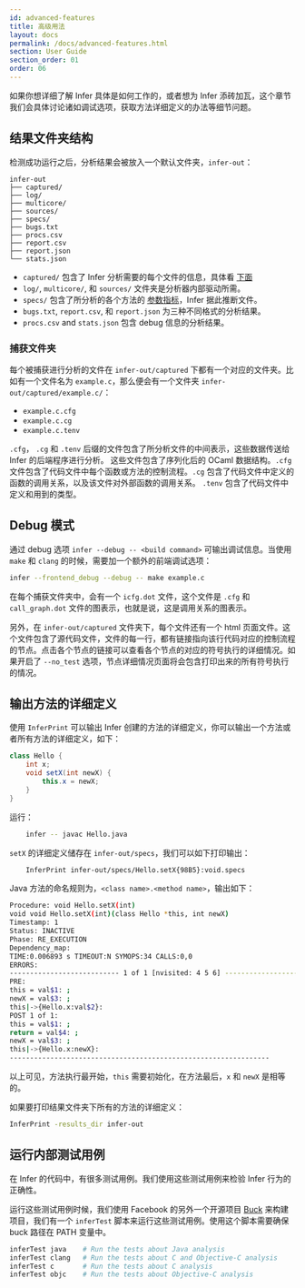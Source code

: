 ```yaml
---
id: advanced-features
title: 高级用法
layout: docs
permalink: /docs/advanced-features.html
section: User Guide
section_order: 01
order: 06
---
```


如果你想详细了解 Infer 具体是如何工作的，或者想为 Infer 添砖加瓦，这个章节我们会具体讨论诸如调试选项，获取方法详细定义的办法等细节问题。

## 结果文件夹结构

检测成功运行之后，分析结果会被放入一个默认文件夹，`infer-out`：


```
infer-out
├── captured/
├── log/
├── multicore/
├── sources/
├── specs/
├── bugs.txt
├── procs.csv
├── report.csv
├── report.json
└── stats.json
```


- `captured/` 包含了 Infer 分析需要的每个文件的信息，具体看 [下面](docs/advanced-features.html#captured-folder)
- `log/`, `multicore/`, 和 `sources/` 文件夹是分析器内部驱动所需。
- `specs/` 包含了所分析的各个方法的 [参数指标](docs/advanced-features.html#print-the-specs)，Infer 据此推断文件。
- `bugs.txt`, `report.csv`, 和 `report.json` 为三种不同格式的分析结果。
- `procs.csv` and `stats.json` 包含 debug 信息的分析结果。


### 捕获文件夹

每个被捕获进行分析的文件在 `infer-out/captured` 下都有一个对应的文件夹。比如有一个文件名为 `example.c`，那么便会有一个文件夹 `infer-out/captured/example.c/`：

- `example.c.cfg`
- `example.c.cg`
- `example.c.tenv`

`.cfg`， `.cg` 和 `.tenv` 后缀的文件包含了所分析文件的中间表示，这些数据传送给 Infer 的后端程序进行分析。 这些文件包含了序列化后的 OCaml 数据结构。`.cfg` 文件包含了代码文件中每个函数或方法的控制流程。`.cg` 包含了代码文件中定义的函数的调用关系，以及该文件对外部函数的调用关系。 `.tenv` 包含了代码文件中定义和用到的类型。


## Debug 模式

通过 debug 选项 `infer --debug -- <build command>` 可输出调试信息。当使用 `make` 和 `clang` 的时候，需要加一个额外的前端调试选项：

```bash
infer --frontend_debug --debug -- make example.c
```

在每个捕获文件夹中，会有一个 `icfg.dot` 文件，这个文件是 `.cfg` 和 `call_graph.dot` 文件的图表示，也就是说，这是调用关系的图表示。

另外，在 `infer-out/captured` 文件夹下，每个文件还有一个 html 页面文件。这个文件包含了源代码文件，文件的每一行，都有链接指向该行代码对应的控制流程的节点。点击各个节点的链接可以查看各个节点的对应的符号执行的详细情况。如果开启了 `--no_test` 选项，节点详细情况页面将会包含打印出来的所有符号执行的情况。

## 输出方法的详细定义

使用 `InferPrint` 可以输出 Infer 创建的方法的详细定义，你可以输出一个方法或者所有方法的详细定义，如下：

```java
class Hello {
    int x;
    void setX(int newX) {
	    this.x = newX;
    }
}
```

运行：

```bash
	infer -- javac Hello.java
```

`setX` 的详细定义储存在 `infer-out/specs`，我们可以如下打印输出：

```bash
	InferPrint infer-out/specs/Hello.setX{98B5}:void.specs
```

Java 方法的命名规则为，`<class name>.<method name>`，输出如下：

```bash
Procedure: void Hello.setX(int)
void void Hello.setX(int)(class Hello *this, int newX)
Timestamp: 1
Status: INACTIVE
Phase: RE_EXECUTION
Dependency_map:
TIME:0.006893 s TIMEOUT:N SYMOPS:34 CALLS:0,0
ERRORS:
--------------------------- 1 of 1 [nvisited: 4 5 6] ---------------------------
PRE:
this = val$1: ;
newX = val$3: ;
this|->{Hello.x:val$2}:
POST 1 of 1:
this = val$1: ;
return = val$4: ;
newX = val$3: ;
this|->{Hello.x:newX}:
----------------------------------------------------------------
```

以上可见，方法执行最开始，`this` 需要初始化，在方法最后，`x` 和 `newX` 是相等的。

如果要打印结果文件夹下所有的方法的详细定义：

```bash
InferPrint -results_dir infer-out
```

## 运行内部测试用例

在 Infer 的代码中，有很多测试用例。我们使用这些测试用例来检验 Infer 行为的正确性。

运行这些测试用例时候，我们使用 Facebook 的另外一个开源项目 [Buck](http://buckbuild.com/) 来构建项目，我们有一个 `inferTest` 脚本来运行这些测试用例。使用这个脚本需要确保 buck 路径在 PATH 变量中。


```bash
inferTest java    # Run the tests about Java analysis
inferTest clang   # Run the tests about C and Objective-C analysis
inferTest c       # Run the tests about C analysis
inferTest objc    # Run the tests about Objective-C analysis
```
